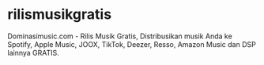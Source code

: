 # rilismusikgratis
Dominasimusic.com - Rilis Musik Gratis, Distribusikan musik Anda ke Spotify, Apple Music, JOOX, TikTok, Deezer, Resso, Amazon Music dan DSP lainnya GRATIS.
